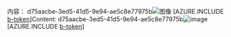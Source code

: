 <span data-ttu-id="b99d1-101">内容： d75aacbe-3ed5-41d5-9e94-ae5c8e77975b![图像](b4d59e1c-32a0-4913-ac5c-d6fc4a366f3a.png)
[AZURE.INCLUDE [b-token](c4942ff7-31ab-44a3-9a6c-347ea6470939.md)]</span><span class="sxs-lookup"><span data-stu-id="b99d1-101">Content: d75aacbe-3ed5-41d5-9e94-ae5c8e77975b![image](b4d59e1c-32a0-4913-ac5c-d6fc4a366f3a.png)
[AZURE.INCLUDE [b-token](c4942ff7-31ab-44a3-9a6c-347ea6470939.md)]</span></span>
